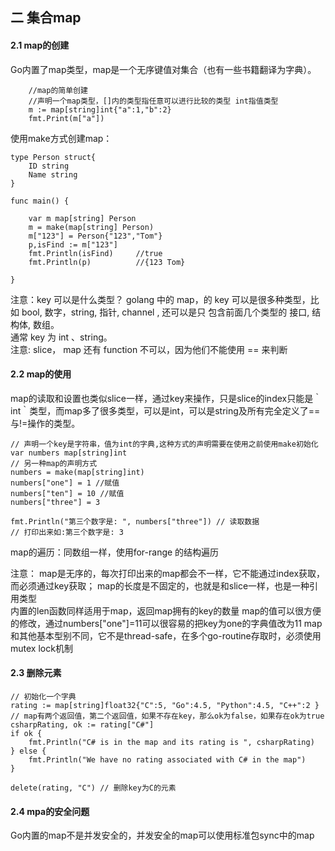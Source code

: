 ## 二 集合map
#### 2.1 map的创建
Go内置了map类型，map是一个无序键值对集合（也有一些书籍翻译为字典）。
```
	//map的简单创建
	//声明一个map类型，[]内的类型指任意可以进行比较的类型 int指值类型
	m := map[string]int{"a":1,"b":2}
	fmt.Print(m["a"])
```

使用make方式创建map：
```
type Person struct{
	ID string
	Name string
}

func main() {

	var m map[string] Person				
	m = make(map[string] Person)
	m["123"] = Person{"123","Tom"}
	p,isFind := m["123"]
	fmt.Println(isFind)		//true
	fmt.Println(p)			//{123 Tom}

}
```
注意：key 可以是什么类型？
golang 中的 map，的 key 可以是很多种类型，比如 bool, 数字，string, 指针, channel , 还可以是只 包含前面几个类型的 接口, 结构体, 数组。  
通常 key 为 int 、string。  
注意: slice， map 还有 function 不可以，因为他们不能使用 == 来判断

#### 2.2 map的使用

map的读取和设置也类似slice一样，通过key来操作，只是slice的index只能是｀int｀类型，而map多了很多类型，可以是int，可以是string及所有完全定义了==与!=操作的类型。
```
// 声明一个key是字符串，值为int的字典,这种方式的声明需要在使用之前使用make初始化
var numbers map[string]int
// 另一种map的声明方式
numbers = make(map[string]int)
numbers["one"] = 1 //赋值
numbers["ten"] = 10 //赋值
numbers["three"] = 3

fmt.Println("第三个数字是: ", numbers["three"]) // 读取数据
// 打印出来如:第三个数字是: 3
```
map的遍历：同数组一样，使用for-range 的结构遍历  

注意：
map是无序的，每次打印出来的map都会不一样，它不能通过index获取，而必须通过key获取；
map的长度是不固定的，也就是和slice一样，也是一种引用类型	
内置的len函数同样适用于map，返回map拥有的key的数量
map的值可以很方便的修改，通过numbers["one"]=11可以很容易的把key为one的字典值改为11
map和其他基本型别不同，它不是thread-safe，在多个go-routine存取时，必须使用mutex lock机制

#### 2.3 删除元素
```
// 初始化一个字典
rating := map[string]float32{"C":5, "Go":4.5, "Python":4.5, "C++":2 }
// map有两个返回值，第二个返回值，如果不存在key，那么ok为false，如果存在ok为true
csharpRating, ok := rating["C#"]
if ok {
    fmt.Println("C# is in the map and its rating is ", csharpRating)
} else {
    fmt.Println("We have no rating associated with C# in the map")
}

delete(rating, "C") // 删除key为C的元素
```
#### 2.4 mpa的安全问题
Go内置的map不是并发安全的，并发安全的map可以使用标准包sync中的map
